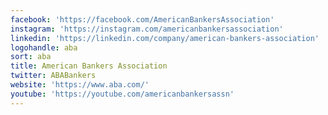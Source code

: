 ```yaml
---
facebook: 'https://facebook.com/AmericanBankersAssociation'
instagram: 'https://instagram.com/americanbankersassociation'
linkedin: 'https://linkedin.com/company/american-bankers-association'
logohandle: aba
sort: aba
title: American Bankers Association
twitter: ABABankers
website: 'https://www.aba.com/'
youtube: 'https://youtube.com/americanbankersassn'
---
```

